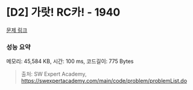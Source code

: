 # [D2] 가랏! RC카! - 1940 

[문제 링크](https://swexpertacademy.com/main/code/problem/problemDetail.do?contestProbId=AV5PjMgaALgDFAUq) 

### 성능 요약

메모리: 45,584 KB, 시간: 100 ms, 코드길이: 775 Bytes



> 출처: SW Expert Academy, https://swexpertacademy.com/main/code/problem/problemList.do